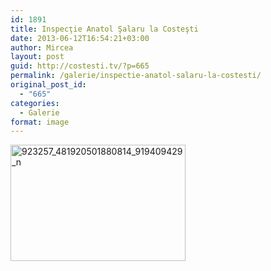 ```yaml
---
id: 1891
title: Inspecţie Anatol Şalaru la Costeşti
date: 2013-06-12T16:54:21+03:00
author: Mircea
layout: post
guid: http://costesti.tv/?p=665
permalink: /galerie/inspectie-anatol-salaru-la-costesti/
original_post_id:
  - "665"
categories:
  - Galerie
format: image
---
```

[<img alt="923257_481920501880814_919409429_n" class="alignleft size-medium wp-image-667" height="186" src="http://costestean.files.wordpress.com/2013/06/923257_481920501880814_919409429_n.jpg?w=280&#038;h=186" width="280" />](https://www.facebook.com/media/set/?set=a.481920175214180.1073741825.350616745011191&type=3)